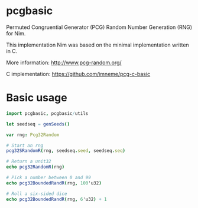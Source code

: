 # pcgbasic
Permuted Congruential Generator (PCG) Random Number Generation (RNG) for Nim.

This implementation Nim was based on the minimal implementation written in C.

More information: http://www.pcg-random.org/

C implementation: https://github.com/imneme/pcg-c-basic

# Basic usage

```nim
import pcgbasic, pcgbasic/utils

let seedseq = genSeeds()

var rng: Pcg32Random

# Start an rng
pcg32SRandomR(rng, seedseq.seed, seedseq.seq)

# Return a unit32
echo pcg32RandomR(rng)

# Pick a number between 0 and 99
echo pcg32BoundedRandR(rng, 100'u32)

# Roll a six-sided dice
echo pcg32BoundedRandR(rng, 6'u32) + 1
```

